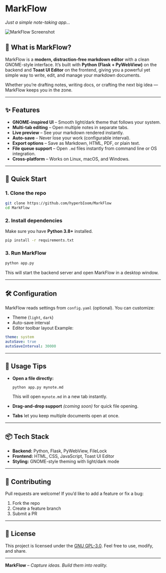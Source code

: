 # MarkFlow

*Just a simple note-taking app...*

![MarkFlow Screenshot](https://i.ibb.co/qFDZvY9g/Screenshot-From-2025-08-10-20-14-57.png) <!-- Optional: Add a real screenshot later -->

## 🌟 What is MarkFlow?

MarkFlow is a **modern, distraction-free markdown editor** with a clean GNOME-style interface.
It’s built with **Python (Flask + PyWebView)** on the backend and **Toast UI Editor** on the frontend, giving you a powerful yet simple way to write, edit, and manage your markdown documents.

Whether you’re drafting notes, writing docs, or crafting the next big idea — MarkFlow keeps you in the zone.

---

## ✨ Features

* **GNOME-inspired UI** – Smooth light/dark theme that follows your system.
* **Multi-tab editing** – Open multiple notes in separate tabs.
* **Live preview** – See your markdown rendered instantly.
* **Auto-save** – Never lose your work (configurable interval).
* **Export options** – Save as Markdown, HTML, PDF, or plain text.
* **File queue support** – Open `.md` files instantly from command line or OS integration.
* **Cross-platform** – Works on Linux, macOS, and Windows.

---

## 🚀 Quick Start

### 1. Clone the repo

```bash
git clone https://github.com/hyperbIoom/MarkFlow
cd MarkFlow
```

### 2. Install dependencies

Make sure you have **Python 3.8+** installed.

```bash
pip install -r requirements.txt
```

### 3. Run MarkFlow

```bash
python app.py
```

This will start the backend server and open MarkFlow in a desktop window.

---

## 🛠 Configuration

MarkFlow reads settings from `config.yaml` (optional).
You can customize:

* Theme (`light`, `dark`)
* Auto-save interval
* Editor toolbar layout
  Example:

```yaml
theme: system
autoSave: true
autoSaveInterval: 30000
```

---

## 🎯 Usage Tips

* **Open a file directly:**

  ```bash
  python app.py mynote.md
  ```

  This will open `mynote.md` in a new tab instantly.
* **Drag-and-drop support** *(coming soon)* for quick file opening.
* **Tabs** let you keep multiple documents open at once.

---

## 📦 Tech Stack

* **Backend:** Python, Flask, PyWebView, FileLock
* **Frontend:** HTML, CSS, JavaScript, Toast UI Editor
* **Styling:** GNOME-style theming with light/dark mode

---

## 🤝 Contributing

Pull requests are welcome!
If you’d like to add a feature or fix a bug:

1. Fork the repo
2. Create a feature branch
3. Submit a PR

---

## 📄 License

This project is licensed under the [GNU GPL-3.0](LICENSE).
Feel free to use, modify, and share.

---

**MarkFlow** – *Capture ideas. Build them into reality.*

